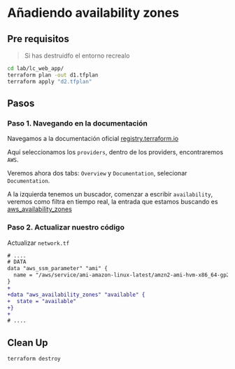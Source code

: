 # Añadiendo availability zones

## Pre requisitos

> Si has destruidfo el entorno recrealo

```bash
cd lab/lc_web_app/
terraform plan -out d1.tfplan
terraform apply "d2.tfplan"
```

## Pasos

### Paso 1. Navegando en la documentación

Navegamos a la documentación oficial [registry.terraform.io](https://registry.terraform.io/) 

Aquí seleccionamos los `providers`, dentro de los providers, encontraremos `AWS`.

Veremos ahora dos tabs: `Overview` y `Documentation`, selecionar `Documentation`.

A la izquierda tenemos un buscador, comenzar a escribir `availability`, veremos como filtra en tiempo real, la entrada que estamos buscando es [aws_availability_zones](https://registry.terraform.io/providers/hashicorp/aws/latest/docs/data-sources/availability_zones)


### Paso 2. Actualizar nuestro código

Actualizar `network.tf`

```diff
# ....
# DATA
data "aws_ssm_parameter" "ami" {
  name = "/aws/service/ami-amazon-linux-latest/amzn2-ami-hvm-x86_64-gp2"
}
+
+data "aws_availability_zones" "available" {
+  state = "available"
+}
+
# ....
```

## Clean Up

```bash
terraform destroy
```